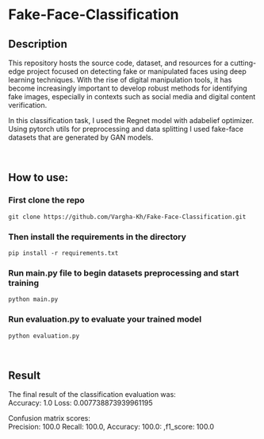 # Fake-Face-Classification

## Description
This repository hosts the source code, dataset, and resources for a cutting-edge project focused on detecting fake or manipulated faces using deep learning techniques. With the rise of digital manipulation tools, it has become increasingly important to develop robust methods for identifying fake images, especially in contexts such as social media and digital content verification.

In this classification task, I used the Regnet model with adabelief optimizer. 
Using pytorch utils for preprocessing and data splitting I used fake-face datasets that are generated by GAN models.

<br/>

## How to use:
### First clone the repo
``` git clone https://github.com/Vargha-Kh/Fake-Face-Classification.git ```

### Then install the requirements in the directory
``` pip install -r requirements.txt ```

### Run main.py file to begin datasets preprocessing and start training
``` python main.py ```

### Run evaluation.py to evaluate your trained model
``` python evaluation.py ```

<br/>

## Result 
The final result of the classification evaluation was: <br/>
Accuracy: 1.0
Loss: 0.007738873939961195

Confusion matrix scores: <br/>
Precision: 100.0 Recall: 100.0, Accuracy: 100.0: ,f1_score: 100.0


